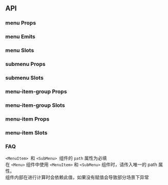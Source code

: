 ## API

### menu Props

<field-table :data="menuProps"/>

### menu Emits

<field-table :data="menuEmits" type="emits"/>

### menu Slots

<field-table :data="menuSlots" type="slots"/>

### submenu Props

<field-table :data="subMenuProps"/>

### submenu Slots

<field-table :data="subMenuSlots" type="slots"/>

### menu-item-group Props

<field-table :data="menuItemGroupProps"/>

### menu-item-group Slots

<field-table :data="menuItemGroupSlots" type="slots"/>

### menu-item Props

<field-table :data="menuItemProps"/>

### menu-item Slots

<field-table :data="menuItemSlots" type="slots"/>

### FAQ

`<MenuItem> `和 `<SubMenu> `组件的 `path` 属性为必填
<br />
在 `<Menu>` 组件中使用 `<MenuItem>` 和 `<SubMenu>` 组件时，请传入唯一的 path 属性。
<br />
组件内部在进行计算时会依赖此值，如果没有赋值会导致部分场景下异常

<script setup>
import { ref } from 'vue';

const menuProps = ref([
  {
    name: 'theme',
    desc: '菜单的主题',
    type: "'light' | 'dark'",
    value: "'light'",
  },
  {
    name: 'mode',
    desc: '菜单的模式',
    type: "'vertical' | 'horizontal'",
    value: "'vertical'",
  },
  {
    name: 'level-indent',
    desc: '层级之间的缩进量',
    type: 'number',
    value: '-',
  },
  {
    name: 'auto-open',
    desc: '默认展开所有多级菜单',
    type: 'boolean',
    value: 'false',
  },
  {
    name: 'collapsed (v-model)',
    desc: '是否折叠菜单',
    type: 'boolean',
    value: '-',
  },
  {
    name: 'default-collapsed',
    desc: '默认是否折叠菜单',
    type: 'boolean',
    value: 'false',
  },
  {
    name: 'collapsed-width',
    desc: '折叠菜单宽度',
    type: 'number',
    value: '-',
  },
  {
    name: 'accordion',
    desc: '开启手风琴效果',
    type: 'boolean',
    value: 'false',
  },
  {
    name: 'auto-scroll-into-view',
    desc: '是否自动滚动选中项目到可见区域',
    type: 'boolean',
    value: 'false',
  },
  {
    name: 'show-collapse-button',
    desc: '是否内置折叠按钮',
    type: 'boolean',
    value: 'false',
  },
  {
    name: 'selected-keys (v-model)',
    desc: '选中的菜单项 key',
    type: 'string',
    value: '-',
  },
  {
    name: 'default-selected-keys',
    desc: '默认选中的菜单项 key ',
    type: 'string',
    value: '[]',
  },
  {
    name: 'open-keys (v-model)',
    desc: '展开的子菜单 key 数组',
    type: 'string[]',
    value: '-',
  },
  {
    name: 'default-open-keys',
    desc: '默认展开的子菜单 key 数组',
    type: 'string[]',
    value: '[]',
  },
  {
    name: 'scroll-config',
    desc: '滚动到可见区域的配置项，接收所有scroll-into-view-if-needed的参数',
    type: '{ [key: string]: any }',
    value: '-',
  },
  {
    name: 'trigger-props',
    desc: '弹出模式下可接受所有 Trigger 的 Props',
    type: 'TriggerProps',
    value: '-',
    href: '/components/trigger'  
  },
  {
    name: 'tooltip-props',
    desc: '弹出模式下可接受所有 ToolTip 的 Props',
    type: 'object',
    value: '-',
  },
  {
    name: 'auto-open-selected',
    desc: '默认展开选中的菜单',
    type: 'boolean',
    value: 'false',
  },
  {
    name: 'breakpoint',
    desc: '响应式的断点, 详见响应式栅格',
    type: "'xxl' | 'xl' | 'lg' | 'md' | 'sm' | 'xs'",
    value: '-',
  },
  {
    name: 'popup-max-height',
    desc: '弹出框的最大高度',
    type: 'boolean | number',
    value: 'true',
  },
]);

const menuEmits = ref([
  {
    name: 'collapse',
    desc: '折叠状态改变时触发',
    type: {
      collapsed: 'boolean',
      type: "'clickTrigger' | 'responsive'"
    },
    value: '-',
  },
  {
    name: 'menu-item-click',
    desc: '点击菜单项时触发',
    type: {
      key: 'string'
    },
    value: '-',
  },
  {
    name: 'sub-menu-click',
    desc: '点击子菜单时触发',
    type: {
      key: 'string',
      openKeys: 'string[]'
    },
    value: '-',
  },
]);

const menuSlots = ref([
  {
    name: 'collapse-icon',
    desc: '折叠图标',
    type: {
      collapsed: 'boolean'
    },
    value: '-',
  },
  {
    name: 'expand-icon-right',
    desc: '向右展开的图标',
    type: '-',
    value: '-',
  },
  {
    name: 'expand-icon-down',
    desc: '向下展开的图标',
    type: '-',
    value: '-',
  },
]);

const subMenuProps = ref([
  {
    name: 'path（必填）',
    desc: '子菜单的唯一标识',
    type: 'string',
    value: '-',
  },
  {
    name: 'title',
    desc: '子菜单的标题',
    type: 'string',
    value: '-',
  },
  {
    name: 'selectable',
    desc: '弹出模式下，是否将多级菜单头也作为一个菜单项，支持点击选中等状态',
    type: 'boolean',
    value: 'false',
  },
  {
    name: 'popup',
    desc: '是否强制使用弹出模式，level 表示当前子菜单的层级',
    type: 'boolean | ((level: number) => boolean)',
    value: 'false',
  },
  {
    name: 'popup-max-height',
    desc: '弹出框的最大高度',
    type: 'boolean | number',
    value: 'true',
  },
]);

const subMenuSlots = ref([
  {
    name: 'title',
    desc: '标题',
    type: '-',
    value: '-',
  },
  {
    name: 'expand-icon-right',
    desc: '向右展开的图标',
    type: '-',
    value: '-',
  },
  {
    name: 'expand-icon-down',
    desc: '向下展开的图标',
    type: '-',
    value: '-',
  },
  {
    name: 'icon',
    desc: '菜单的图标',
    type: '-',
    value: '-',
  },
]);

const menuItemGroupProps = ref([
  {
    name: 'title',
    desc: '菜单组的标题',
    type: 'string',
    value: '-',
  },
]);

const menuItemGroupSlots = ref([
  {
    name: 'title',
    desc: '标题',
    type: '-',
    value: '-',
  },
]);

const menuItemProps = ref([
  {
    name: 'path（必填）',
    desc: '菜单项的唯一标识',
    type: 'string',
    value: '-',
  },
  {
    name: 'disabled',
    desc: '是否禁用',
    type: 'boolean',
    value: 'false',
  },
]);

const menuItemSlots = ref([
  {
    name: 'icon',
    desc: '菜单的图标',
    type: '-',
    value: '-',
  },
]);
</script>
